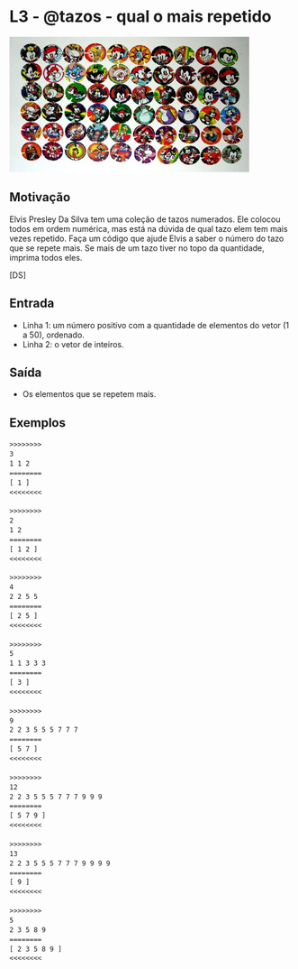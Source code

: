 # L3 - @tazos - qual o mais repetido

![_](cover.jpg)

## Motivação

Elvis Presley Da Silva tem uma coleção de tazos numerados. Ele colocou todos em ordem numérica, mas está na dúvida de qual tazo elem tem mais vezes repetido. Faça um código que ajude Elvis a saber o número do tazo que se repete mais. Se mais de um tazo tiver no topo da quantidade, imprima todos eles.

\[DS\]

## Entrada

- Linha 1: um número positivo com a quantidade de elementos do vetor (1 a 50), ordenado.
- Linha 2: o vetor de inteiros.

## Saída

- Os elementos que se repetem mais.

## Exemplos

``` txt
>>>>>>>>
3
1 1 2
========
[ 1 ]
<<<<<<<<

>>>>>>>>
2
1 2
========
[ 1 2 ]
<<<<<<<<

>>>>>>>>
4
2 2 5 5
========
[ 2 5 ]
<<<<<<<<

>>>>>>>>
5
1 1 3 3 3
========
[ 3 ]
<<<<<<<<

>>>>>>>>
9
2 2 3 5 5 5 7 7 7
========
[ 5 7 ]
<<<<<<<<

>>>>>>>>
12
2 2 3 5 5 5 7 7 7 9 9 9
========
[ 5 7 9 ]
<<<<<<<<

>>>>>>>>
13
2 2 3 5 5 5 7 7 7 9 9 9 9
========
[ 9 ]
<<<<<<<<

>>>>>>>>
5
2 3 5 8 9
========
[ 2 3 5 8 9 ]
<<<<<<<<

```

